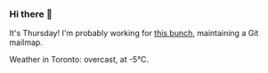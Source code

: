 ### Hi there :wave:

It's Thursday! I'm probably working for [this bunch](https://github.com/kohofinancial), maintaining a Git mailmap.

Weather in Toronto: overcast, at -5°C.
